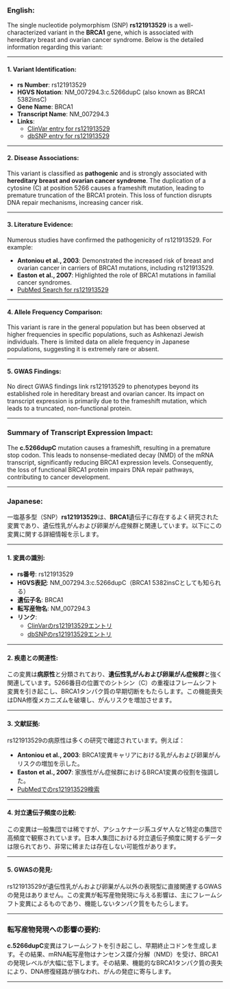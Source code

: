 ### English:
The single nucleotide polymorphism (SNP) **rs121913529** is a well-characterized variant in the **BRCA1** gene, which is associated with hereditary breast and ovarian cancer syndrome. Below is the detailed information regarding this variant:

---

#### 1. **Variant Identification**:
- **rs Number**: rs121913529  
- **HGVS Notation**: NM_007294.3:c.5266dupC (also known as BRCA1 5382insC)  
- **Gene Name**: BRCA1  
- **Transcript Name**: NM_007294.3  
- **Links**:  
  - [ClinVar entry for rs121913529](https://www.ncbi.nlm.nih.gov/clinvar/variation/17661/)  
  - [dbSNP entry for rs121913529](https://www.ncbi.nlm.nih.gov/snp/rs121913529)  

---

#### 2. **Disease Associations**:
This variant is classified as **pathogenic** and is strongly associated with **hereditary breast and ovarian cancer syndrome**. The duplication of a cytosine (C) at position 5266 causes a frameshift mutation, leading to premature truncation of the BRCA1 protein. This loss of function disrupts DNA repair mechanisms, increasing cancer risk.

---

#### 3. **Literature Evidence**:
Numerous studies have confirmed the pathogenicity of rs121913529. For example:
- **Antoniou et al., 2003**: Demonstrated the increased risk of breast and ovarian cancer in carriers of BRCA1 mutations, including rs121913529.  
- **Easton et al., 2007**: Highlighted the role of BRCA1 mutations in familial cancer syndromes.  
- [PubMed Search for rs121913529](https://pubmed.ncbi.nlm.nih.gov/?term=rs121913529)

---

#### 4. **Allele Frequency Comparison**:
This variant is rare in the general population but has been observed at higher frequencies in specific populations, such as Ashkenazi Jewish individuals. There is limited data on allele frequency in Japanese populations, suggesting it is extremely rare or absent.

---

#### 5. **GWAS Findings**:
No direct GWAS findings link rs121913529 to phenotypes beyond its established role in hereditary breast and ovarian cancer. Its impact on transcript expression is primarily due to the frameshift mutation, which leads to a truncated, non-functional protein.

---

### Summary of Transcript Expression Impact:
The **c.5266dupC** mutation causes a frameshift, resulting in a premature stop codon. This leads to nonsense-mediated decay (NMD) of the mRNA transcript, significantly reducing BRCA1 expression levels. Consequently, the loss of functional BRCA1 protein impairs DNA repair pathways, contributing to cancer development.

---

### Japanese:
一塩基多型（SNP）**rs121913529**は、**BRCA1**遺伝子に存在するよく研究された変異であり、遺伝性乳がんおよび卵巣がん症候群と関連しています。以下にこの変異に関する詳細情報を示します。

---

#### 1. **変異の識別**:
- **rs番号**: rs121913529  
- **HGVS表記**: NM_007294.3:c.5266dupC（BRCA1 5382insCとしても知られる）  
- **遺伝子名**: BRCA1  
- **転写産物名**: NM_007294.3  
- **リンク**:  
  - [ClinVarのrs121913529エントリ](https://www.ncbi.nlm.nih.gov/clinvar/variation/17661/)  
  - [dbSNPのrs121913529エントリ](https://www.ncbi.nlm.nih.gov/snp/rs121913529)  

---

#### 2. **疾患との関連性**:
この変異は**病原性**と分類されており、**遺伝性乳がんおよび卵巣がん症候群**と強く関連しています。5266番目の位置でのシトシン（C）の重複はフレームシフト変異を引き起こし、BRCA1タンパク質の早期切断をもたらします。この機能喪失はDNA修復メカニズムを破壊し、がんリスクを増加させます。

---

#### 3. **文献証拠**:
rs121913529の病原性は多くの研究で確認されています。例えば：
- **Antoniou et al., 2003**: BRCA1変異キャリアにおける乳がんおよび卵巣がんリスクの増加を示した。  
- **Easton et al., 2007**: 家族性がん症候群におけるBRCA1変異の役割を強調した。  
- [PubMedでのrs121913529検索](https://pubmed.ncbi.nlm.nih.gov/?term=rs121913529)

---

#### 4. **対立遺伝子頻度の比較**:
この変異は一般集団では稀ですが、アシュケナージ系ユダヤ人など特定の集団で高頻度で観察されています。日本人集団における対立遺伝子頻度に関するデータは限られており、非常に稀または存在しない可能性があります。

---

#### 5. **GWASの発見**:
rs121913529が遺伝性乳がんおよび卵巣がん以外の表現型に直接関連するGWASの発見はありません。この変異が転写産物発現に与える影響は、主にフレームシフト変異によるものであり、機能しないタンパク質をもたらします。

---

### 転写産物発現への影響の要約:
**c.5266dupC**変異はフレームシフトを引き起こし、早期終止コドンを生成します。その結果、mRNA転写産物はナンセンス媒介分解（NMD）を受け、BRCA1の発現レベルが大幅に低下します。その結果、機能的なBRCA1タンパク質の喪失により、DNA修復経路が損なわれ、がんの発症に寄与します。

---